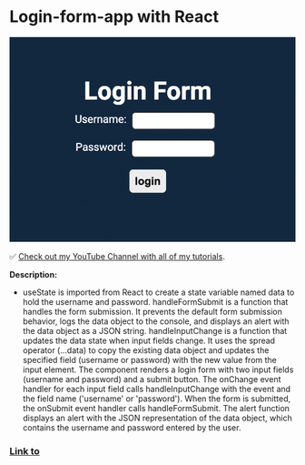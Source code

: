 # Login-form-app with React

![Login-form-app](https://github.com/Jonasodiq/login-form-app/blob/main/public/login.png)

✅ [Check out my YouTube Channel with all of my tutorials](https://www.youtube.com).

**Description:**

- useState is imported from React to create a state variable named data to hold the username and password. handleFormSubmit is a function that handles the form submission. It prevents the default form submission behavior, logs the data object to the console, and displays an alert with the data object as a JSON string. handleInputChange is a function that updates the data state when input fields change. It uses the spread operator (...data) to copy the existing data object and updates the specified field (username or password) with the new value from the input element. The component renders a login form with two input fields (username and password) and a submit button. The onChange event handler for each input field calls handleInputChange with the event and the field name ('username' or 'password'). When the form is submitted, the onSubmit event handler calls handleFormSubmit. The alert function displays an alert with the JSON representation of the data object, which contains the username and password entered by the user.

### [Link to](https://heroic-login-app.netlify.app)
